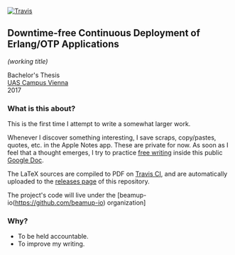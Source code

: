 [![Travis](https://img.shields.io/travis/albertzak/bachelor-thesis.svg)](https://travis-ci.org/albertzak/bachelor-thesis)

## Downtime-free Continuous Deployment of Erlang/OTP Applications

*(working title)*

Bachelor's Thesis<br>
[UAS Campus Vienna](https://www.fh-campuswien.ac.at/en/)<br>
2017

### What is this about?

This is the first time I attempt to write a somewhat larger work.

Whenever I discover something interesting, I save scraps, copy/pastes, quotes, etc. in the Apple Notes app. These are private for now. As soon as I feel that a thought emerges, I try to practice [free writing](https://en.wikipedia.org/wiki/Free_writing) inside this public [Google Doc](https://docs.google.com/document/d/1A2W1z9SY6Gm4ViYGpnO77m-5yJ29KECTWJvy6sMa7h4/edit?usp=sharing).

The LaTeX sources are compiled to PDF on [Travis CI](https://travis-ci.org/albertzak/bachelor-thesis), and are automatically uploaded to the [releases page](https://github.com/albertzak/bachelor-thesis/releases) of this repository.


The project's code will live under the [beamup-io(https://github.com/beamup-io) organization]

### Why?

- To be held accountable.
- To improve my writing.
